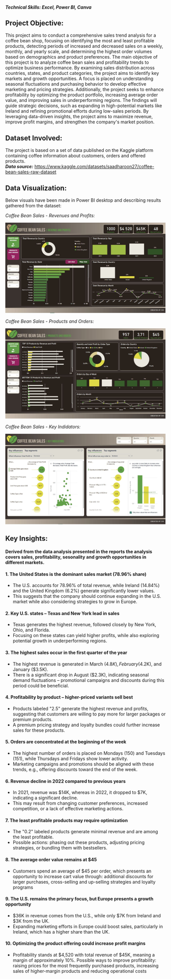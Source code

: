 #### *Technical Skills: Excel, Power BI, Canva*
## Project Objective: 
This project aims to conduct a comprehensive sales trend analysis for a coffee bean shop, focusing on identifying the most and least profitable products, detecting periods of increased and decreased sales on a weekly, monthly, and yearly scale, and determining the highest order volumes based on demographics and product preferences. The main objective of this project is to analyze coffee bean sales and profitability trends to optimize business performance. By examining sales distribution across countries, states, and product categories, the project aims to identify key markets and growth opportunities. A focus is placed on understanding seasonal fluctuations and purchasing behavior to develop effective marketing and pricing strategies. Additionally, the project seeks to enhance profitability by optimizing the product portfolio, increasing average order value, and improving sales in underperforming regions. The findings will guide strategic decisions, such as expanding in high-potential markets like Ireland and refining promotional efforts during low-sales periods. By leveraging data-driven insights, the project aims to maximize revenue, improve profit margins, and strengthen the company's market position.

## Dataset Involved:
The project is based on a set of data published on the Kaggle platform containing coffee information about customers, orders and offered products.<br>
<B>*Data source:*</B> <a href="https://www.kaggle.com/datasets/saadharoon27/coffee-bean-sales-raw-dataset">https://www.kaggle.com/datasets/saadharoon27/coffee-bean-sales-raw-dataset</a>

## Data Visualization:

Below visuals have been made in Power BI desktop and describing results gathered from the dataset:

*Coffee Bean Sales - Revenues and Profits:*

<img src="assets/img/CB_1.JPG" alt="Example Image">

*Coffee Bean Sales - Products and Orders:*

<img src="assets/img/CB_2.JPG" alt="Example Image">

*Coffee Bean Sales - Key Indidators:*

<img src="assets/img/CB_3.JPG" alt="Example Image">

## Key Insights:  
#### Derived from the data analysis presented in the reports the analysis covers sales, profitability, sesonality and growth opportunities in different markets.
#### 1. The United States is the dominant sales market (78.96% share)
  - The U.S. accounts for 78.96% of total revenue, while Ireland (14.84%) and the United Kingdom (6.2%) generate significantly lower values.      
  - This suggests that the company should continue expanding in the U.S. market while also considering strategies to grow in Europe.
            
#### 2. Key U.S. states – Texas and New York lead in sales
  - Texas generates the highest revenue, followed closely by New York, Ohio, and Florida.
  - Focusing on these states can yield higher profits, while also exploring potential growth in underperforming regions.
    
#### 3. The highest sales occur in the first quarter of the year
  - The highest revenue is generated in March ($4.8K), February ($4.2K), and January ($3.5K).
  - There is a significant drop in August ($2.3K), indicating seasonal demand fluctuations – promotional campaigns and discounts during this period could be beneficial.
    
#### 4. Profitability by product – higher-priced variants sell best
  - Products labeled "2.5" generate the highest revenue and profits, suggesting that customers are willing to pay more for larger packages or premium products.
  - A premium pricing strategy and loyalty bundles could further increase sales for these products.
    
#### 5. Orders are concentrated at the beginning of the week
  - The highest number of orders is placed on Mondays (150) and Tuesdays (151), while Thursdays and Fridays show lower activity.
  - Marketing campaigns and promotions should be aligned with these trends, e.g., offering discounts toward the end of the week.
    
#### 6. Revenue decline in 2022 compared to previous years
  - In 2021, revenue was $14K, whereas in 2022, it dropped to $7K, indicating a significant decline.
  - This may result from changing customer preferences, increased competition, or a lack of effective marketing actions.
    
#### 7. The least profitable products may require optimization
  - The "0.2" labeled products generate minimal revenue and are among the least profitable.
  - Possible actions: phasing out these products, adjusting pricing strategies, or bundling them with bestsellers.
    
#### 8. The average order value remains at $45
  - Customers spend an average of $45 per order, which presents an opportunity to increase cart value through: additional discounts for larger purchases, cross-selling and up-selling strategies
    and loyalty programs
    
#### 9. The U.S. remains the primary focus, but Europe presents a growth opportunity
  - $36K in revenue comes from the U.S., while only $7K from Ireland and $3K from the UK.
  - Expanding marketing efforts in Europe could boost sales, particularly in Ireland, which has a higher share than the UK.
    
#### 10. Optimizing the product offering could increase profit margins
  - Profitability stands at $4,520 with total revenue of $45K, meaning a margin of approximately 10%.
Possible ways to improve profitability: raising prices for the most frequently purchased products, increasing sales of higher-margin products and reducing operational costs
  <!--## Download the project in .pdf-->



